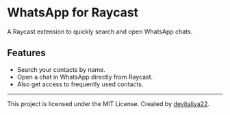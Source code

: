 # WhatsApp for Raycast

A Raycast extension to quickly search and open WhatsApp chats.

## Features

- Search your contacts by name.
- Open a chat in WhatsApp directly from Raycast.
- Also get access to frequently used contacts.

---

This project is licensed under the MIT License.
Created by [devitaliya22](https://github.com/devitaliya22).
